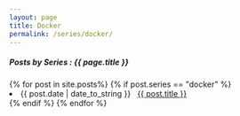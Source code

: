 ```yaml
---
layout: page
title: Docker
permalink: /series/docker/
---
```


<h5> Posts by Series : {{ page.title }} </h5>

<div class="card">
{% for post in site.posts%}
    {% if post.series == "docker" %}
        <li class="category-posts"><span>{{ post.date | date_to_string }}</span> &nbsp; <a href="{{ post.url }}">{{ post.title }}</a></li>
    {% endif %}
{% endfor %}
</div>
